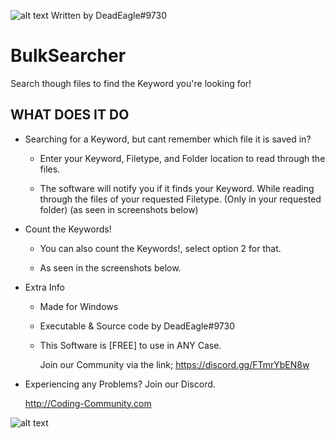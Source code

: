 ![alt text](https://s20.directupload.net/images/220109/hpwfzunf.png) Written by DeadEagle#9730
# BulkSearcher
Search though files to find the Keyword you're looking for!



WHAT DOES IT DO
-------------


 * Searching for a Keyword, but cant remember which file it is saved in?
      
    - Enter your Keyword, Filetype, and Folder location to read through the files.
      
    - The software will notify you if it finds your Keyword. While reading through the files of your requested Filetype. (Only in your requested folder) (as seen in screenshots below)

 
 * Count the Keywords!

     - You can also count the Keywords!, select option 2 for that.

     - As seen in the screenshots below.

     

      
   
 * Extra Info
       
   - Made for Windows

   - Executable & Source code by DeadEagle#9730
    
   - This Software is [FREE] to use in ANY Case.

   

     Join our Community via the link;
     https://discord.gg/FTmrYbEN8w


 * Experiencing any Problems? Join our Discord.
   
   
   
   http://Coding-Community.com
   
![alt text](https://s20.directupload.net/images/220213/5mrjvsk8.png)

